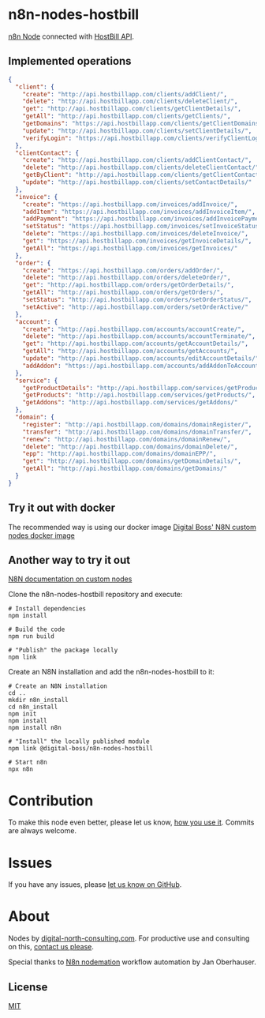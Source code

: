 # n8n-nodes-hostbill

[n8n Node](https://docs.n8n.io/integrations/) connected with [HostBill API](http://api.hostbillapp.com/).

## Implemented operations

```json
{
  "client": {
    "create": "http://api.hostbillapp.com/clients/addClient/",
    "delete": "http://api.hostbillapp.com/clients/deleteClient/",
    "get": "http://api.hostbillapp.com/clients/getClientDetails/",
    "getAll": "http://api.hostbillapp.com/clients/getClients/",
    "getDomains": "https://api.hostbillapp.com/clients/getClientDomains/",
    "update": "http://api.hostbillapp.com/clients/setClientDetails/",
    "verifyLogin": "https://api.hostbillapp.com/clients/verifyClientLogin/"
  },
  "clientContact": {
    "create": "http://api.hostbillapp.com/clients/addClientContact/",
    "delete": "http://api.hostbillapp.com/clients/deleteClientContact/",
    "getByClient": "http://api.hostbillapp.com/clients/getClientContacts/",
    "update": "http://api.hostbillapp.com/clients/setContactDetails/"
  },
  "invoice": {
    "create": "https://api.hostbillapp.com/invoices/addInvoice/",
    "addItem": "https://api.hostbillapp.com/invoices/addInvoiceItem/",
    "addPayment": "https://api.hostbillapp.com/invoices/addInvoicePayment/",
    "setStatus": "https://api.hostbillapp.com/invoices/setInvoiceStatus/",
    "delete": "https://api.hostbillapp.com/invoices/deleteInvoice/",
    "get": "https://api.hostbillapp.com/invoices/getInvoiceDetails/",
    "getAll": "https://api.hostbillapp.com/invoices/getInvoices/"
  },
  "order": {
    "create": "https://api.hostbillapp.com/orders/addOrder/",
    "delete": "http://api.hostbillapp.com/orders/deleteOrder/",
    "get": "http://api.hostbillapp.com/orders/getOrderDetails/",
    "getAll": "http://api.hostbillapp.com/orders/getOrders/",
    "setStatus": "http://api.hostbillapp.com/orders/setOrderStatus/",
    "setActive": "http://api.hostbillapp.com/orders/setOrderActive/"
  },
  "account": {
    "create": "http://api.hostbillapp.com/accounts/accountCreate/",
    "delete": "http://api.hostbillapp.com/accounts/accountTerminate/",
    "get": "http://api.hostbillapp.com/accounts/getAccountDetails/",
    "getAll": "http://api.hostbillapp.com/accounts/getAccounts/",
    "update": "http://api.hostbillapp.com/accounts/editAccountDetails/",
    "addAddon": "https://api.hostbillapp.com/accounts/addAddonToAccount/"
  },
  "service": {
    "getProductDetails": "http://api.hostbillapp.com/services/getProductDetails/",
    "getProducts": "http://api.hostbillapp.com/services/getProducts/",
    "getAddons": "http://api.hostbillapp.com/services/getAddons/"
  },
  "domain": {
    "register": "http://api.hostbillapp.com/domains/domainRegister/",
    "transfer": "http://api.hostbillapp.com/domains/domainTransfer/",
    "renew": "http://api.hostbillapp.com/domains/domainRenew/",
    "delete": "http://api.hostbillapp.com/domains/domainDelete/",
    "epp": "http://api.hostbillapp.com/domains/domainEPP/",
    "get": "http://api.hostbillapp.com/domains/getDomainDetails/",
    "getAll": "http://api.hostbillapp.com/domains/getDomains/"
  }
}
```

## Try it out with docker

The recommended way is using our docker image [Digital Boss' N8N custom nodes docker image](https://hub.docker.com/r/digitalboss/n8n-custom-nodes)

## Another way to try it out

[N8N documentation on custom nodes](https://docs.n8n.io/nodes/creating-nodes/create-n8n-nodes-module.html)

Clone the n8n-nodes-hostbill repository and execute:
```
# Install dependencies
npm install

# Build the code
npm run build

# "Publish" the package locally
npm link
```

Create an N8N installation and add the n8n-nodes-hostbill to it:
```
# Create an N8N installation
cd ..
mkdir n8n_install
cd n8n_install
npm init
npm install
npm install n8n

# "Install" the locally published module
npm link @digital-boss/n8n-nodes-hostbill

# Start n8n
npx n8n
```

# Contribution

To make this node even better, please let us know, [how you use it](mailto:info@digital-north-consulting.com). Commits are always welcome.

# Issues

If you have any issues, please [let us know on GitHub](https://github.com/digital-boss/n8n-nodes-hostbill/issues).

# About

Nodes by [digital-north-consulting.com](https://digital-north-consulting.com). For productive use and consulting on this, [contact us please](mailto:info@digital-north-consulting.com).

Special thanks to [N8n nodemation](https://n8n.io) workflow automation by Jan Oberhauser.

## License

[MIT](https://github.com/n8n-io/n8n-nodes-starter/blob/master/LICENSE.md)
